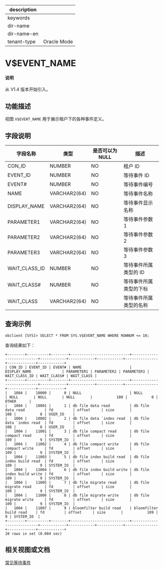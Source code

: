 |description||
|---|---|
|keywords||
|dir-name||
|dir-name-en||
|tenant-type|Oracle Mode|

# V$EVENT_NAME

<main id="notice" type='explain'>
  <h4>说明</h4>
  <p>从 V1.4 版本开始引入。</p>
</main>

## 功能描述

视图 `V$EVENT_NAME` 用于展示租户下的各种事件定义。

## 字段说明

| **字段名称** | **类型** | **是否可以为 NULL** | **描述** |
| --- | --- | --- | --- |
| CON_ID | NUMBER | NO | 租户 ID |
| EVENT_ID | NUMBER | NO | 等待事件 ID |
| EVENT# | NUMBER | NO | 等待事件编号 |
| NAME | VARCHAR2(64) | NO | 等待事件名称 |
| DISPLAY_NAME | VARCHAR2(64) | NO | 等待事件显示名称 |
| PARAMETER1 | VARCHAR2(64) | NO | 等待事件参数 1 |
| PARAMETER2 | VARCHAR2(64) | NO | 等待事件参数 2 |
| PARAMETER3 | VARCHAR2(64) | NO | 等待事件参数 3 |
| WAIT_CLASS_ID | NUMBER | NO | 等待事件所属类型的 ID |
| WAIT_CLASS# | NUMBER | NO | 等待事件所属类型的下标 |
| WAIT_CLASS | VARCHAR2(64) | NO | 等待事件所属类型的名称 |

## 查询示例

```shell
obclient [SYS]> SELECT * FROM SYS.V$EVENT_NAME WHERE ROWNUM <= 10;
```

查询结果如下：

```shell
+--------+----------+--------+---------------------------+---------------------------+------------+------------+------------+---------------+-------------+------------+
| CON_ID | EVENT_ID | EVENT# | NAME                      | DISPLAY_NAME              | PARAMETER1 | PARAMETER2 | PARAMETER3 | WAIT_CLASS_ID | WAIT_CLASS# | WAIT_CLASS |
+--------+----------+--------+---------------------------+---------------------------+------------+------------+------------+---------------+-------------+------------+
|   1004 |    10000 |      0 | NULL                      | NULL                      | NULL       | NULL       | NULL       |           100 |           0 | OTHER      |
|   1004 |    10001 |      1 | db file data read         | db file data read         | fd         | offset     | size       |           108 |           8 | USER_IO    |
|   1004 |    10002 |      2 | db file data `index read  | db file data `index read  | fd         | offset     | size       |           108 |           8 | USER_IO    |
|   1004 |    11001 |      3 | db file compact read      | db file compact read      | fd         | offset     | size       |           109 |           9 | SYSTEM_IO  |
|   1004 |    11002 |      4 | db file compact write     | db file compact write     | fd         | offset     | size       |           109 |           9 | SYSTEM_IO  |
|   1004 |    11003 |      5 | db file index build read  | db file index build read  | fd         | offset     | size       |           109 |           9 | SYSTEM_IO  |
|   1004 |    11004 |      6 | db file index build write | db file index build write | fd         | offset     | size       |           109 |           9 | SYSTEM_IO  |
|   1004 |    11005 |      7 | db file migrate read      | db file migrate read      | fd         | offset     | size       |           109 |           9 | SYSTEM_IO  |
|   1004 |    11006 |      8 | db file migrate write     | db file migrate write     | fd         | offset     | size       |           109 |           9 | SYSTEM_IO  |
|   1004 |    11007 |      9 | bloomfilter build read    | bloomfilter build read    | fd         | offset     | size       |           109 |           9 | SYSTEM_IO  |
+--------+----------+--------+---------------------------+---------------------------+------------+------------+------------+---------------+-------------+------------+
10 rows in set (0.004 sec)
```

## 相关视图或文档

[常见等待事件](../../../../700.reference/700.system-views/520.wait-event-description.md)
